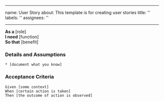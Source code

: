   
---
name: User Story
about: This template is for creating user stories
title: ''
labels: ''
assignees: ''
      
---

**As a** [role]  
**I need** [function]  
**So that** [benefit]  
   
### Details and Assumptions
    * [document what you know]   
### Acceptance Criteria  
 ```gherkin
 Given [some context]
 When [certain action is taken]
 Then [the outcome of action is observed]
 ```
